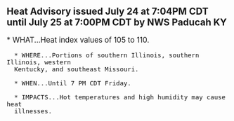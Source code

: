 <p>
   <h2>Heat Advisory issued July 24 at 7:04PM CDT until July 25 at 7:00PM CDT by NWS Paducah KY</h2>
   <div style="font-size:120%">* WHAT...Heat index values of 105 to 110.
      
      * WHERE...Portions of southern Illinois, southern Illinois, western
      Kentucky, and southeast Missouri.
      
      * WHEN...Until 7 PM CDT Friday.
      
      * IMPACTS...Hot temperatures and high humidity may cause heat
      illnesses.
   </div>
</p>